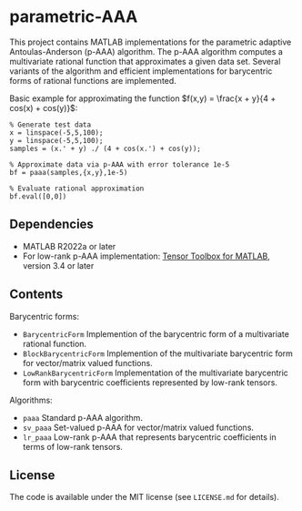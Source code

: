 # parametric-AAA

This project contains MATLAB implementations for the parametric adaptive Antoulas-Anderson (p-AAA) algorithm. The p-AAA algorithm computes a multivariate rational function that approximates a given data set. Several variants of the algorithm and efficient implementations for barycentric forms of rational functions are implemented.

Basic example for approximating the function $f(x,y) = \frac{x + y}{4 + cos(x) + cos(y)}$:
```
% Generate test data
x = linspace(-5,5,100);
y = linspace(-5,5,100);
samples = (x.' + y) ./ (4 + cos(x.') + cos(y));

% Approximate data via p-AAA with error tolerance 1e-5
bf = paaa(samples,{x,y},1e-5)

% Evaluate rational approximation
bf.eval([0,0])
```

## Dependencies

- MATLAB R2022a or later
- For low-rank p-AAA implementation: [Tensor Toolbox for MATLAB](https://www.tensortoolbox.org/), version 3.4 or later

## Contents

Barycentric forms:
- `BarycentricForm` Implemention of the barycentric form of a multivariate rational function.
- `BlockBarycentricForm` Implemention of the multivariate barycentric form for vector/matrix valued functions.
- `LowRankBarycentricForm` Implementation of the multivariate barycentric form with barycentric coefficients represented by low-rank tensors.

Algorithms:
- `paaa` Standard p-AAA algorithm.
- `sv_paaa` Set-valued p-AAA for vector/matrix valued functions.
- `lr_paaa` Low-rank p-AAA that represents barycentric coefficients in terms of low-rank tensors. 

## License

The code is available under the MIT license (see `LICENSE.md` for details).
